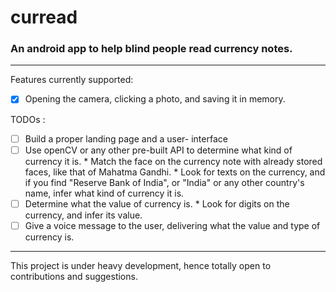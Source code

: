 # curread

### An android app to help blind people read currency notes.
---------------

Features currently supported:

- [x] Opening the camera, clicking a photo, and saving it in memory.

TODOs :

- [ ] Build a proper landing page and a user- interface
- [ ] Use openCV or any other pre-built API to determine what kind of currency it is.
      * Match the face on the currency note with already stored faces, like that of Mahatma Gandhi.
      * Look for texts on the currency, and if you find "Reserve Bank of India", or "India" or any other country's name, infer what kind of currency it is.
- [ ] Determine what the value of currency is.
      * Look for digits on the currency, and infer its value.
- [ ] Give a voice message to the user, delivering what the value and type of currency is.
------------

This project is under heavy development, hence totally open to contributions and suggestions.
